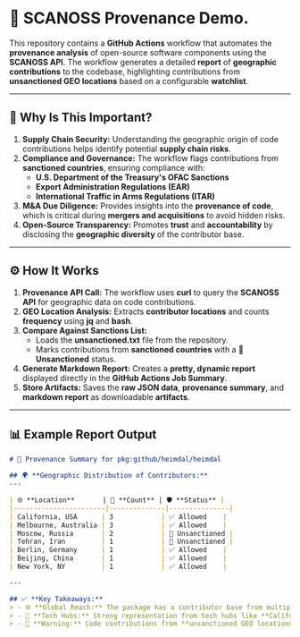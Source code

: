 # 🚦 SCANOSS Provenance Demo.

This repository contains a **GitHub Actions** workflow that automates the **provenance analysis** of open-source software components using the **SCANOSS API**. The workflow generates a detailed **report** of **geographic contributions** to the codebase, highlighting contributions from **unsanctioned GEO locations** based on a configurable **watchlist**.

---

## 🧠 **Why Is This Important?**

1. **Supply Chain Security:** Understanding the geographic origin of code contributions helps identify potential **supply chain risks**.
2. **Compliance and Governance:** The workflow flags contributions from **sanctioned countries**, ensuring compliance with:
   - **U.S. Department of the Treasury's OFAC Sanctions**
   - **Export Administration Regulations (EAR)**
   - **International Traffic in Arms Regulations (ITAR)**
3. **M&A Due Diligence:** Provides insights into the **provenance of code**, which is critical during **mergers and acquisitions** to avoid hidden risks.
4. **Open-Source Transparency:** Promotes **trust** and **accountability** by disclosing the **geographic diversity** of the contributor base.

---

## ⚙️ **How It Works**

1. **Provenance API Call:** The workflow uses **curl** to query the **SCANOSS API** for geographic data on code contributions.
2. **GEO Location Analysis:** Extracts **contributor locations** and counts **frequency** using **jq** and **bash**.
3. **Compare Against Sanctions List:** 
   - Loads the **unsanctioned.txt** file from the repository.
   - Marks contributions from **sanctioned countries** with a **🚫 Unsanctioned** status.
4. **Generate Markdown Report:** Creates a **pretty, dynamic report** displayed directly in the **GitHub Actions Job Summary**.
5. **Store Artifacts:** Saves the **raw JSON data**, **provenance summary**, and **markdown report** as downloadable **artifacts**.

---

## 📊 **Example Report Output**

```markdown
# 📄 Provenance Summary for pkg:github/heimdal/heimdal

## 🌍 **Geographic Distribution of Contributors:**
---

| 🌐 **Location**       | 🔢 **Count** | 🛡️ **Status** |
|-----------------------|--------------|---------------|
| California, USA      | 3            | ✅ Allowed    |
| Melbourne, Australia | 3            | ✅ Allowed    |
| Moscow, Russia       | 2            | 🚫 Unsanctioned |
| Tehran, Iran         | 1            | 🚫 Unsanctioned |
| Berlin, Germany      | 1            | ✅ Allowed    |
| Beijing, China       | 1            | ✅ Allowed    |
| New York, NY         | 1            | ✅ Allowed    |

---

## ✅ **Key Takeaways:**
> - 🌐 **Global Reach:** The package has a contributor base from multiple countries, showcasing open-source diversity.  
> - 🚀 **Tech Hubs:** Strong representation from tech hubs like **California**, **Berlin**, **Melbourne**, and **Hyderabad**.  
> - 🚫 **Warning:** Code contributions from **unsanctioned GEO locations** detected!  
